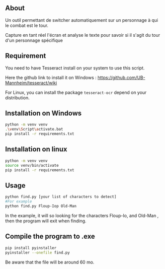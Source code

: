 ## About
Un outil permettant de switcher automatiquement sur un personnage à qui le combat est le tour.

Capture en tant réel l'écran et analyse le texte pour savoir si il s'agit du tour d'un personnage spécifique

## Requirement

You need to have Tesseract install on your system to use this script. 

Here the github link to install it on Windows : https://github.com/UB-Mannheim/tesseract/wiki

For Linux, you can install the package ```tesseract-ocr``` depend on your distribution.

## Installation on Windows

```bash
python -m venv venv
.\venv\Script\activate.bat
pip install -r requirements.txt
```

## Installation on linux

```bash
python -m venv venv
source venv/bin/activate
pip install -r requirements.txt
```

## Usage

```bash
python find.py [your list of characters to detect]
#For example
python find.py Floup-Iop Old-Man 
```

In the example, it will so looking for the characters Floup-Io, and Old-Man , then the program will exit when finding.

## Compile the program to .exe

```bash
pip install pyinstaller
pyinstaller --onefile find.py
```

Be aware that the file will be around 60 mo.
